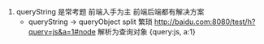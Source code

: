 1. queryString 是常考题
    前端入手为主
    前端后端都有解决方案
    - queryString -> queryObject
        split 繁琐
    http://baidu.com:8080/test/h?query=js&a=1#node
    解析为查询对象 {query:js, a:1}